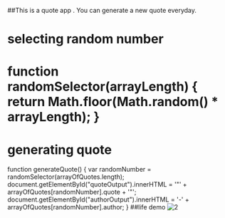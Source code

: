 ##This is a quote app . You can generate a new quote everyday.
# selecting random number 
function randomSelector(arrayLength) { return Math.floor(Math.random() * arrayLength); }
======= 
# generating quote 
function generateQuote()
{ 
var randomNumber = randomSelector(arrayOfQuotes.length);
document.getElementById("quoteOutput").innerHTML = '"' + arrayOfQuotes[randomNumber].quote + '"'; 
document.getElementById("authorOutput").innerHTML = '-' + arrayOfQuotes[randomNumber].author; 
}
##life demo
![2](https://user-images.githubusercontent.com/68159874/128416821-4029be04-0ee2-4365-8bf8-b57e6c8d6791.png)
